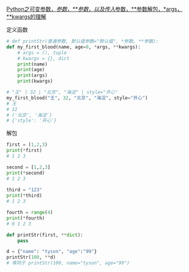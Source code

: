[Python之可变参数，*参数，**参数，以及传入*参数，**参数解包，*args，**kwargs的理解](https://blog.csdn.net/cadi2011/article/details/84871401)

定义函数
```python
# def printStr(普通参数, 默认值参数="默认值", *参数, **参数):
def my_first_blood(name, age=0, *args, **kwargs):
    # args = (), tuple
    # kwargs = {}, dict
    print(name)
    print(age)
    print(args)
    print(kwargs)

# "王" | 32 | "北京", "海淀" | style="开心"
my_first_blood("王", 32, "北京", "海淀", style="开心")
# 王
# 32
# ('北京', '海淀')
# {'style': '开心'}
```
解包
```python
first = (1,2,3)
print(*first)
# 1 2 3

second = [1,2,3]
print(*second)
# 1 2 3
 
third = "123"
print(*third)
# 1 2 3

fourth = range(4)
print(*fourth)
# 0 1 2 3
```
```python
def printStr(first, **dict):
    pass

d = {"name": "tyson", "age":"99"}
printStr(100, **d)
# 等同于 printStr(100, name="tyson", age="99") 
```
